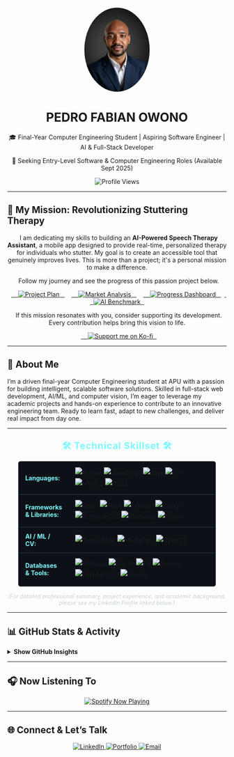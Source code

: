 <p align="center">
  <img src="assets/myphoto.jpg" alt="Pedro Fabian Owono" width="150" style="border-radius:50%;"/>
  <h1 align="center">PEDRO FABIAN OWONO</h1>
  <p align="center">🎓 Final-Year Computer Engineering Student | Aspiring Software Engineer | AI &amp; Full-Stack Developer</p>
  <p align="center">🚀 Seeking Entry-Level Software &amp; Computer Engineering Roles (Available Sept 2025)</p>
  <p align="center">
    <img src="https://komarev.com/ghpvc/?username=Owono2001&style=for-the-badge&color=7DF9FF&label=PROFILE+VIEWS" alt="Profile Views"/>
  </p>
</p>

---
## 🦾 My Mission: Revolutionizing Stuttering Therapy

<p align="center">
  I am dedicating my skills to building an <b>AI-Powered Speech Therapy Assistant</b>, a mobile app designed to provide real-time, personalized therapy for individuals who stutter. My goal is to create an accessible tool that genuinely improves lives. This is more than a project; it's a personal mission to make a difference.
</p>
<p align="center">
  Follow my journey and see the progress of this passion project below.
</p>
<p align="center">
  <a href="https://speech-therapy-dashboard1.onrender.com/" target="_blank" style="margin-right: 8px;">
    <img src="https://img.shields.io/badge/Project-Roadmap-9cf?style=for-the-badge&logo=trello&logoColor=black" alt="Project Plan">
  </a>
  <a href="https://mobilefriendlymarketanalysis.onrender.com/" target="_blank" style="margin-right: 8px;">
    <img src="https://img.shields.io/badge/Market-Analysis-ff69b4?style=for-the-badge&logo=coursera&logoColor=black" alt="Market Analysis">
  </a>
  <a href="https://speech-therapy-dashboard2.onrender.com/" target="_blank" style="margin-right: 8px;">
    <img src="https://img.shields.io/badge/Live-Progress-7DF9FF?style=for-the-badge&logo=chartmogul&logoColor=black" alt="Progress Dashboard">
  </a>
  <a href="https://benchmarkaimodels.onrender.com/" target="_blank">
    <img src="https://img.shields.io/badge/AI-Benchmark-lightgrey?style=for-the-badge&logo=google-cloud&logoColor=black" alt="AI Benchmark">
  </a>
</p>
<p align="center">
  If this mission resonates with you, consider supporting its development. Every contribution helps bring this vision to life.
</p>
<p align="center">
  <a href="https://ko-fi.com/pedromangue" target="_blank">
    <img src="https://ko-fi.com/img/githubbutton_sm.svg" alt="Support me on Ko-fi">
  </a>
</p>

---

## 👋 About Me

I’m a driven final-year Computer Engineering student at APU with a passion for building intelligent, scalable software solutions. Skilled in full-stack web development, AI/ML, and computer vision, I’m eager to leverage my academic projects and hands-on experience to contribute to an innovative engineering team. Ready to learn fast, adapt to new challenges, and deliver real impact from day one.

---

<div align="center">
  <h2 style="color: #7DF9FF; margin: 25px 0 15px 0; letter-spacing: 1px;">
    🛠️ Technical Skillset 🛠️
  </h2>
  <table style="width: 90%; max-width: 850px; margin: 0 auto; border-collapse: collapse; background-color: #0D1117; border: 1px solid #30363d; border-radius: 5px;">
      <tr style="border-bottom: 1px solid #30363d;">
        <td style="padding: 12px 15px; color: #7DF9FF; font-weight: bold; width: 25%; text-align: left; vertical-align: middle;">Languages:</td>
        <td style="padding: 12px 15px; text-align: left; line-height: 1.8;">
          <img src="https://img.shields.io/badge/Python-3776AB?style=for-the-badge&logo=python&logoColor=white" alt="Python"/>
          <img src="https://img.shields.io/badge/JavaScript-F7DF1E?style=for-the-badge&logo=javascript&logoColor=black" alt="JavaScript"/>
          <img src="https://img.shields.io/badge/Java-007396?style=for-the-badge&logo=java&logoColor=white" alt="Java"/>
          <img src="https://img.shields.io/badge/C%2B%2B-00599C?style=for-the-badge&logo=cplusplus&logoColor=white" alt="C++"/>
          <img src="https://img.shields.io/badge/HTML5-E34F26?style=for-the-badge&logo=html5&logoColor=white" alt="HTML5"/>
          <img src="https://img.shields.io/badge/CSS3-1572B6?style=for-the-badge&logo=css3&logoColor=white" alt="CSS3"/>
        </td>
      </tr>
      <tr style="border-bottom: 1px solid #30363d;">
        <td style="padding: 12px 15px; color: #7DF9FF; font-weight: bold; text-align: left; vertical-align: middle;">Frameworks &amp; Libraries:</td>
        <td style="padding: 12px 15px; text-align: left; line-height: 1.8;">
          <img src="https://img.shields.io/badge/React-61DAFB?style=for-the-badge&logo=react&logoColor=black" alt="React"/>
          <img src="https://img.shields.io/badge/Flask-000000?style=for-the-badge&logo=flask&logoColor=white" alt="Flask"/>
          <img src="https://img.shields.io/badge/Express-000000?style=for-the-badge&logo=express&logoColor=white" alt="Express"/>
          <img src="https://img.shields.io/badge/Django-092E20?style=for-the-badge&logo=django&logoColor=white" alt="Django"/>
          <img src="https://img.shields.io/badge/TailwindCSS-06B6D4?style=for-the-badge&logo=tailwindcss&logoColor=white" alt="Tailwind CSS"/>
          <img src="https://img.shields.io/badge/Bootstrap-7952B3?style=for-the-badge&logo=bootstrap&logoColor=white" alt="Bootstrap"/>
          <img src="https://img.shields.io/badge/Flutter-02569B?style=for-the-badge&logo=flutter&logoColor=white" alt="Flutter"/>
        </td>
      </tr>
      <tr style="border-bottom: 1px solid #30363d;">
         <td style="padding: 12px 15px; color: #7DF9FF; font-weight: bold; text-align: left; vertical-align: middle;">AI / ML / CV:</td>
         <td style="padding: 12px 15px; text-align: left; line-height: 1.8;">
           <img src="https://img.shields.io/badge/TensorFlow-FF6F00?style=for-the-badge&logo=tensorflow&logoColor=white" alt="TensorFlow"/>
           <img src="https://img.shields.io/badge/MediaPipe-FF7043?style=for-the-badge&logo=mediapipe&logoColor=white" alt="MediaPipe"/>
           <img src="https://img.shields.io/badge/OpenCV-5C3EE8?style=for-the-badge&logo=opencv&logoColor=white" alt="OpenCV"/>
         </td>
       </tr>
      <tr>
        <td style="padding: 12px 15px; color: #7DF9FF; font-weight: bold; text-align: left; vertical-align: middle;">Databases &amp; Tools:</td>
        <td style="padding: 12px 15px; text-align: left; line-height: 1.8;">
          <img src="https://img.shields.io/badge/Firebase-FFCA28?style=for-the-badge&logo=firebase&logoColor=black" alt="Firebase"/>
          <img src="https://img.shields.io/badge/SQLite-003B57?style=for-the-badge&logo=sqlite&logoColor=white" alt="SQLite"/>
          <img src="https://img.shields.io/badge/Git-F05032?style=for-the-badge&logo=git&logoColor=white" alt="Git"/>
          <img src="https://img.shields.io/badge/Docker-2496ED?style=for-the-badge&logo=docker&logoColor=white" alt="Docker"/>
          <img src="https://img.shields.io/badge/Raspberry%20Pi-A22846?style=for-the-badge&logo=raspberrypi&logoColor=white" alt="Raspberry Pi"/>
          <img src="https://img.shields.io/badge/Render-46E3B7?style=for-the-badge&logo=render&logoColor=black" alt="Render"/>
        </td>
      </tr>
  </table>
  <p style="color: #c9d1d9; font-size: 0.9em; margin-top: 15px;">
    <em>(For detailed professional summary, project experience, and academic background, please see my LinkedIn Profile linked below.)</em>
  </p>
</div>

---

## 📊 GitHub Stats &amp; Activity

<details>
  <summary><strong>Show GitHub Insights</strong></summary>
  
  <br/>

  <p align="center">
    <img src="https://github-readme-stats.vercel.app/api?username=Owono2001&show_icons=true&theme=github_dark&border_color=7DF9FF&icon_color=7DF9FF&title_color=7DF9FF&text_color=c9d1d9&bg_color=0D1117&border_radius=10" alt="GitHub Stats"/>
  </p>
  <p align="center">
    <img src="https://github-readme-stats.vercel.app/api/top-langs/?username=Owono2001&layout=compact&langs_count=8&theme=github_dark&border_color=7DF9FF&title_color=7DF9FF&text_color=c9d1d9&bg_color=0D1117&border_radius=10" alt="Top Languages"/>
  </p>
  <p align="center">
    <img src="https://github-readme-activity-graph.vercel.app/graph?username=Owono2001&theme=react-dark&bg_color=0d1117&hide_border=true&area=true&line=7DF9FF&point=FFFFFF&area_color=7DF9FF" alt="Activity Graph"/>
  </p>
  <p align="center">
    <img src="https://github-profile-trophy.vercel.app/?username=Owono2001&theme=radical&no-bg=true&no-frame=true&row=1&column=6&margin-w=15&margin-h=15&border_radius=10" alt="Trophies"/>
  </p>

</details>

---

## 🎧 Now Listening To

<p align="center">
  <a href="https://github.com/kittinan/spotify-github-profile" target="_blank">
    <img src="https://spotify-github-profile.kittinanx.com/api/view?uid=31vthctkh5ug3srkeeamtbououza&cover_image=true&theme=default&show_offline=true&background_color=631d1d&interchange=true&bar_color=53b14f&bar_color_cover=true" alt="Spotify Now Playing">
  </a>
</p>

---

## 🌐 Connect &amp; Let’s Talk

<p align="center">
  <a href="https://www.linkedin.com/in/pedrofondomangue/" target="_blank">
    <img src="https://img.shields.io/badge/LinkedIn-Profile-0A66C2?style=for-the-badge&logo=linkedin&logoColor=white" alt="LinkedIn"/>
  </a>
  <a href="https://myportfolio-b-type.onrender.com/" target="_blank">
    <img src="https://img.shields.io/badge/Portfolio-7DF9FF?style=for-the-badge&logo=Launchpad&logoColor=black" alt="Portfolio"/>
  </a>
  <a href="mailto:owonoondomangue@gmail.com">
    <img src="https://img.shields.io/badge/Email-D14836?style=for-the-badge&logo=gmail&logoColor=white" alt="Email"/>
  </a>
</p>

